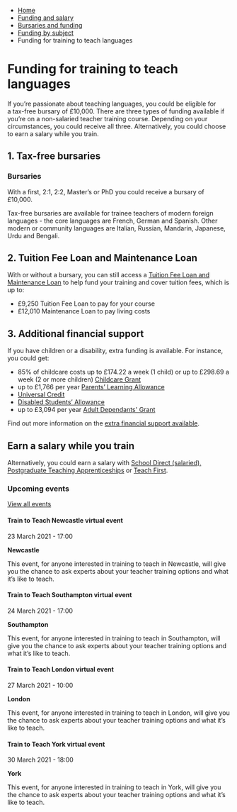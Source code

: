 *   [Home](/)
*   [Funding and salary](/funding-and-salary)
*   [Bursaries and funding](/funding-and-salary/overview)
*   [Funding by subject](/funding-and-salary/overview/funding-by-subject)
*   Funding for training to teach languages

Funding for training to teach languages
=======================================

If you’re passionate about teaching languages, you could be eligible for a tax-free bursary of £10,000. There are three types of funding available if you’re on a non-salaried teacher training course. Depending on your circumstances, you could receive all three. Alternatively, you could choose to earn a salary while you train.

1\. Tax-free bursaries
----------------------

### Bursaries

With a first, 2:1, 2:2, Master’s or PhD you could receive a bursary of £10,000.  

Tax-free bursaries are available for trainee teachers of modern foreign languages - the core languages are French, German and Spanish. Other modern or community languages are Italian, Russian, Mandarin, Japanese, Urdu and Bengali.  

2\. Tuition Fee Loan and Maintenance Loan
-----------------------------------------

With or without a bursary, you can still access a [Tuition Fee Loan and Maintenance Loan](/node/2410 "Find out about postgraduate loans") to help fund your training and cover tuition fees, which is up to:

*   £9,250 Tuition Fee Loan to pay for your course
*   £12,010 Maintenance Loan to pay living costs

3\. Additional financial support
--------------------------------

If you have children or a disability, extra funding is available. For instance, you could get:

*   85% of childcare costs up to £174.22 a week (1 child) or up to £298.69 a week (2 or more children) [Childcare Grant](https://www.gov.uk/childcare-grant)
*   up to £1,766 per year [Parents’ Learning Allowance](https://www.gov.uk/parents-learning-allowance)
*   [Universal Credit](https://www.gov.uk/universal-credit)
*   [Disabled Students’ Allowance](https://www.gov.uk/disabled-students-allowances-dsas)
*   up to £3,094 per year [Adult Dependants' Grant](https://www.gov.uk/adult-dependants-grant)

Find out more information on the [extra financial support available](/node/6585). 

Earn a salary while you train
-----------------------------

Alternatively, you could earn a salary with [School Direct (salaried), Postgraduate Teaching Apprenticeships](/node/2388) or [Teach First](https://www.teachfirst.org.uk/our-programme).

### Upcoming events

[View all events](/teaching-events)

[](/teaching-events/train-to-teach-events/train-to-teach-newcastle-virtual-event-230321)

#### Train to Teach Newcastle virtual event

23 March 2021 - 17:00

**Newcastle**

This event, for anyone interested in training to teach in Newcastle, will give you the chance to ask experts about your teacher training options and what it’s like to teach.

[](/teaching-events/train-to-teach-events/train-to-teach-southampton-virtual-event-240321)

#### Train to Teach Southampton virtual event

24 March 2021 - 17:00

**Southampton**

This event, for anyone interested in training to teach in Southampton, will give you the chance to ask experts about your teacher training options and what it’s like to teach.

[](/teaching-events/train-to-teach-events/train-to-teach-london-virtual-event-270321)

#### Train to Teach London virtual event

27 March 2021 - 10:00

**London**

This event, for anyone interested in training to teach in London, will give you the chance to ask experts about your teacher training options and what it’s like to teach.

[](/teaching-events/train-to-teach-events/train-to-teach-york-virtual-event-300321)

#### Train to Teach York virtual event

30 March 2021 - 18:00

**York**

This event, for anyone interested in training to teach in York, will give you the chance to ask experts about your teacher training options and what it’s like to teach.